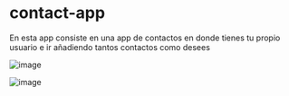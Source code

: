 # contact-app

En esta app consiste en una app de contactos en donde tienes tu propio usuario e ir añadiendo tantos contactos como desees 

![image](https://res.cloudinary.com/dp9zv16le/image/upload/v1646005391/portafolio-web/Captura_de_pantalla_940_ailsd7.png)

![image](https://res.cloudinary.com/dp9zv16le/image/upload/v1646005391/portafolio-web/Captura_de_pantalla_942_fd0fni.png)
